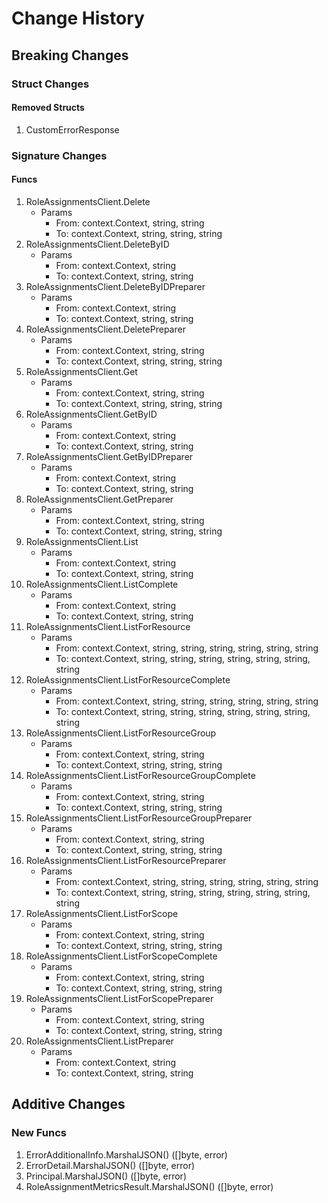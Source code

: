 # Change History

## Breaking Changes

### Struct Changes

#### Removed Structs

1. CustomErrorResponse

### Signature Changes

#### Funcs

1. RoleAssignmentsClient.Delete
	- Params
		- From: context.Context, string, string
		- To: context.Context, string, string, string
1. RoleAssignmentsClient.DeleteByID
	- Params
		- From: context.Context, string
		- To: context.Context, string, string
1. RoleAssignmentsClient.DeleteByIDPreparer
	- Params
		- From: context.Context, string
		- To: context.Context, string, string
1. RoleAssignmentsClient.DeletePreparer
	- Params
		- From: context.Context, string, string
		- To: context.Context, string, string, string
1. RoleAssignmentsClient.Get
	- Params
		- From: context.Context, string, string
		- To: context.Context, string, string, string
1. RoleAssignmentsClient.GetByID
	- Params
		- From: context.Context, string
		- To: context.Context, string, string
1. RoleAssignmentsClient.GetByIDPreparer
	- Params
		- From: context.Context, string
		- To: context.Context, string, string
1. RoleAssignmentsClient.GetPreparer
	- Params
		- From: context.Context, string, string
		- To: context.Context, string, string, string
1. RoleAssignmentsClient.List
	- Params
		- From: context.Context, string
		- To: context.Context, string, string
1. RoleAssignmentsClient.ListComplete
	- Params
		- From: context.Context, string
		- To: context.Context, string, string
1. RoleAssignmentsClient.ListForResource
	- Params
		- From: context.Context, string, string, string, string, string, string
		- To: context.Context, string, string, string, string, string, string, string
1. RoleAssignmentsClient.ListForResourceComplete
	- Params
		- From: context.Context, string, string, string, string, string, string
		- To: context.Context, string, string, string, string, string, string, string
1. RoleAssignmentsClient.ListForResourceGroup
	- Params
		- From: context.Context, string, string
		- To: context.Context, string, string, string
1. RoleAssignmentsClient.ListForResourceGroupComplete
	- Params
		- From: context.Context, string, string
		- To: context.Context, string, string, string
1. RoleAssignmentsClient.ListForResourceGroupPreparer
	- Params
		- From: context.Context, string, string
		- To: context.Context, string, string, string
1. RoleAssignmentsClient.ListForResourcePreparer
	- Params
		- From: context.Context, string, string, string, string, string, string
		- To: context.Context, string, string, string, string, string, string, string
1. RoleAssignmentsClient.ListForScope
	- Params
		- From: context.Context, string, string
		- To: context.Context, string, string, string
1. RoleAssignmentsClient.ListForScopeComplete
	- Params
		- From: context.Context, string, string
		- To: context.Context, string, string, string
1. RoleAssignmentsClient.ListForScopePreparer
	- Params
		- From: context.Context, string, string
		- To: context.Context, string, string, string
1. RoleAssignmentsClient.ListPreparer
	- Params
		- From: context.Context, string
		- To: context.Context, string, string

## Additive Changes

### New Funcs

1. ErrorAdditionalInfo.MarshalJSON() ([]byte, error)
1. ErrorDetail.MarshalJSON() ([]byte, error)
1. Principal.MarshalJSON() ([]byte, error)
1. RoleAssignmentMetricsResult.MarshalJSON() ([]byte, error)
